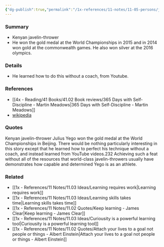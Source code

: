 ```yaml
---
{"dg-publish":true,"permalink":"/1x-references/11-notes/11-05-persons/julius-yego/","title":"Julius Yego","created":"2024-02-20T12:03:44.564+03:00","updated":"2024-02-20T12:03:44.564+03:00"}
---
```



### Summary
- Kenyan javelin-thrower
- He won the gold medal at the World Championships in 2015 and in 2014 won gold at the commonwealth games. He also won silver at the 2016 olympics.

### Details
- He learned how to do this without a coach, from Youtube.

### References
- [[4x - Reading/41 Books/41.02 Book reviews/365 Days with Self-Discipline - Martin Meadows\|365 Days with Self-Discipline - Martin Meadows]]
- [wikipedia](https://en.wikipedia.org/wiki/Julius_Yego)

### Quotes
Kenyan javelin-thrower Julius Yego won the gold medal at the World Championships in Beijing. There would be nothing particularly interesting in this story except that he learned how to perfect his technique without a coach, and instead learned from YouTube videos.232 Achieving such a feat without all of the resources that world-class javelin-throwers usually have demonstrates how capable and determined Yego is as an athlete.

### Related
- [[1x - References/11 Notes/11.03 Ideas/Learning requires work\|Learning requires work]]
- [[1x - References/11 Notes/11.03 Ideas/Learning skills takes time\|Learning skills takes time]]
- [[1x - References/11 Notes/11.02 Quotes/Keep learning - James Clear\|Keep learning - James Clear]]
- [[1x - References/11 Notes/11.03 Ideas/Curiousity is a powerful learning tool\|Curiousity is a powerful learning tool]]
- [[1x - References/11 Notes/11.02 Quotes/Attach your lives to a goal not people or things - Albert Einstein\|Attach your lives to a goal not people or things - Albert Einstein]]